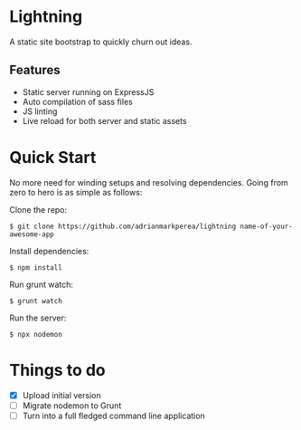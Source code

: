 # Lightning
A static site bootstrap to quickly churn out ideas.

## Features
- Static server running on ExpressJS
- Auto compilation of sass files
- JS linting
- Live reload for both server and static assets

# Quick Start
No more need for winding setups and resolving dependencies. Going from zero to hero is as simple as follows:

Clone the repo:

``` $ git clone https://github.com/adrianmarkperea/lightning name-of-your-awesome-app ```

Install dependencies:

``` $ npm install ```

Run grunt watch:

``` $ grunt watch ```

Run the server:

``` $ npx nodemon ```

# Things to do
- [x] Upload initial version
- [ ] Migrate nodemon to Grunt
- [ ] Turn into a full fledged command line application
